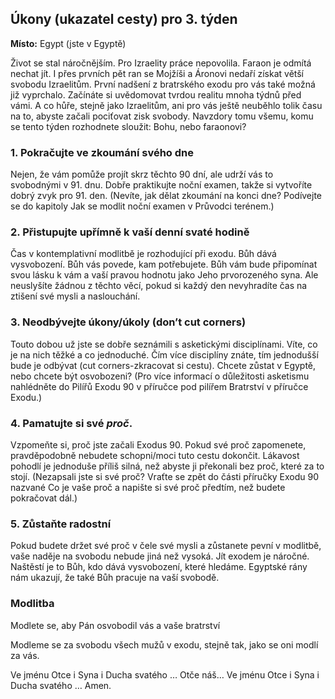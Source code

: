 ## Úkony (ukazatel cesty) pro 3. týden

**Místo:** Egypt (jste v Egyptě)

Život se stal náročnějším. Pro Izraelity práce nepovolila. Faraon je odmítá nechat jít. I přes prvních pět ran se Mojžíši a Áronovi nedaří získat větší svobodu Izraelitům. První nadšení z bratrského exodu pro vás také možná již vyprchalo. Začínáte si uvědomovat tvrdou realitu mnoha týdnů před vámi. A co hůře, stejně jako Izraelitům, ani pro vás ještě neuběhlo tolik času na to, abyste začali pociťovat zisk svobody. Navzdory tomu všemu, komu se tento týden rozhodnete sloužit: Bohu, nebo faraonovi?

### 1. Pokračujte ve zkoumání svého dne

Nejen, že vám pomůže projít skrz těchto 90 dní, ale udrží vás to svobodnými v 91. dnu. Dobře praktikujte noční examen, takže si vytvoříte dobrý zvyk pro 91. den. (Nevíte, jak dělat zkoumání na konci dne? Podívejte se do kapitoly Jak se modlit noční examen v Průvodci terénem.)

### 2. Přistupujte upřímně k vaší denní svaté hodině

Čas v kontemplativní modlitbě je rozhodující při exodu. Bůh dává vysvobození. Bůh vás povede, kam potřebujete. Bůh vám bude připomínat svou lásku k vám a vaší pravou hodnotu jako Jeho prvorozeného syna. Ale neuslyšíte žádnou z těchto věcí, pokud si každý den nevyhradíte čas na ztišení své mysli a naslouchání.

### 3. Neodbývejte úkony/úkoly (don’t cut corners)

Touto dobou už jste se dobře seznámili s asketickými disciplínami. Víte, co je na nich těžké a co jednoduché. Čím více disciplíny znáte, tím jednodušší bude je odbývat (cut corners-zkracovat si cestu). Chcete zůstat v Egyptě, nebo chcete být osvobozeni? (Pro více informací o důležitosti asketismu nahlédněte do Pilířů Exodu 90 v příručce pod pilířem Bratrství v příručce Exodu.)

### 4. Pamatujte si své _proč_.

Vzpomeňte si, proč jste začali Exodus 90. Pokud své proč zapomenete, pravděpodobně nebudete schopni/moci tuto cestu dokončit. Lákavost pohodlí je jednoduše příliš silná, než abyste ji překonali bez proč, které za to stojí. (Nezapsali jste si své proč? Vraťte se zpět do části příručky Exodu 90 nazvané Co je vaše proč a napište si své proč předtím, než budete pokračovat dál.)

### 5. Zůstaňte radostní

Pokud budete držet své proč v čele své mysli a zůstanete pevní v modlitbě, vaše naděje na svobodu nebude jiná než vysoká. Jít exodem je náročné. Naštěstí je to Bůh, kdo dává vysvobození, které hledáme. Egyptské rány nám ukazují, že také Bůh pracuje na vaší svobodě.

### Modlitba

Modlete se, aby Pán osvobodil vás a vaše bratrství

Modleme se za svobodu všech mužů v exodu, stejně tak, jako se oni modlí za vás.

Ve jménu Otce i Syna i Ducha svatého … Otče náš… Ve jménu Otce i Syna i Ducha svatého … Amen.
